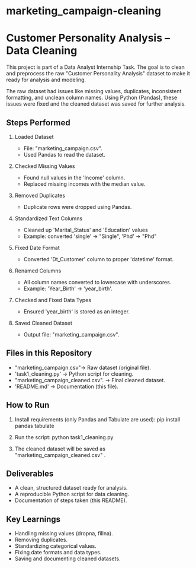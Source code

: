 # marketing_campaign-cleaning
# Customer Personality Analysis – Data Cleaning

This project is part of a Data Analyst Internship Task.
The goal is to clean and preprocess the raw "Customer Personality Analysis" dataset to make it ready for analysis and modeling.

The raw dataset had issues like missing values, duplicates, inconsistent formatting, and unclean column names.
Using Python (Pandas), these issues were fixed and the cleaned dataset was saved for further analysis.

##  Steps Performed

1. Loaded Dataset

   * File: "marketing_campaign.csv".
   * Used Pandas to read the dataset.

2. Checked Missing Values

   * Found null values in the 'Income' column.
   * Replaced missing incomes with the median value.

3. Removed Duplicates

   * Duplicate rows were dropped using Pandas.

4. Standardized Text Columns

   * Cleaned up 'Marital_Status' and 'Education' values
   * Example: converted 'single' → "Single", 'Phd' → "Phd"

5. Fixed Date Format

   * Converted 'Dt_Customer' column to proper 'datetime' format.

6. Renamed Columns

   * All column names converted to lowercase with underscores.
   * Example: 'Year_Birth' → 'year_birth'.

7. Checked and Fixed Data Types

   * Ensured 'year_birth' is stored as an integer.

8. Saved Cleaned Dataset

   * Output file: "marketing_campaign.csv".

##  Files in this Repository

* "marketing_campaign.csv"→ Raw dataset (original file).
* 'task1_cleaning.py' → Python script for cleaning.
* "marketing_campaign_cleaned.csv". → Final cleaned dataset.
* 'README.md' → Documentation (this file).

##  How to Run

1. Install requirements (only Pandas and Tabulate are used):
   pip install pandas tabulate
   
2. Run the script:
   python task1_cleaning.py
   
3. The cleaned dataset will be saved as "marketing_campaign_cleaned.csv" .


##  Deliverables

* A clean, structured dataset ready for analysis.
* A reproducible Python script for data cleaning.
* Documentation of steps taken (this README).

##  Key Learnings

* Handling missing values (dropna, fillna).
* Removing duplicates.
* Standardizing categorical values.
* Fixing date formats and data types.
* Saving and documenting cleaned datasets.
